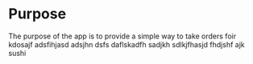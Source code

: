 # Purpose

The purpose of the app is to provide a simple way to take orders foir kdosajf adsfihjasd adsjhn dsfs daflskadfh sadjkh sdlkjfhasjd fhdjshf ajk sushi
